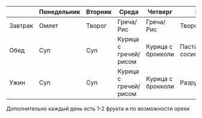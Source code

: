 

|         | Понедельник | Вторник | Среда                 | Четверг           | Пятница           | Суббота   | Воскресенье                             |
| ------- | ----------- | ------- | --------------------- | ----------------- | ----------------- | --------- | --------------------------------------- |
| Завтрак | Омлет       | Творог  | Греча/Рис             | Греча/Рис         | Творог            | Творог    | Бутерброды с сыром                      |
| Обед    | Суп         | Суп     | Курица с гречей/рисом | Курица с брокколи | Паста с сосисками | Разгрузка | Курица с брокколи или паста с сосисками |
| Ужин    | Суп         | Суп     | Курица с гречей/рисом | Курица с брокколи | Разрузка(вредное) | Разгрузка | Курица с брокколи или паста с сосисками |
Дополнительно каждый день есть 1-2 фрукта и по возможности орехи